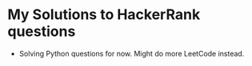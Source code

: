 # My Solutions to HackerRank questions
* Solving Python questions for now. Might do more LeetCode instead.

